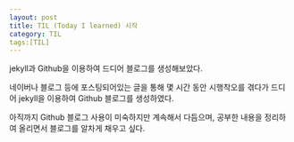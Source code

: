 ```yaml
---
layout: post
title: TIL (Today I learned) 시작
category: TIL
tags:[TIL]
---
```




jekyll과 Github을 이용하여 드디어 블로그를 생성해보았다.

네이버나 블로그 등에 포스팅되어있는 글을 통해 몇 시간 동안 시행착오를 겪다가 드디어 jekyll을 이용하여 Github 블로그를 생성하였다.

아직까지 Github 블로그 사용이 미숙하지만 계속해서 다듬으며, 공부한 내용을 정리하여 올리면서 블로그를 알차게 채우고 싶다. 